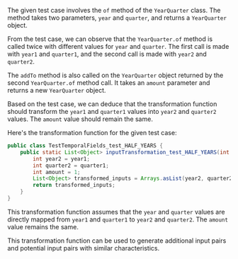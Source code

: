 The given test case involves the `of` method of the `YearQuarter` class. The method takes two parameters, `year` and `quarter`, and returns a `YearQuarter` object.

From the test case, we can observe that the `YearQuarter.of` method is called twice with different values for `year` and `quarter`. The first call is made with `year1` and `quarter1`, and the second call is made with `year2` and `quarter2`.

The `addTo` method is also called on the `YearQuarter` object returned by the second `YearQuarter.of` method call. It takes an `amount` parameter and returns a new `YearQuarter` object.

Based on the test case, we can deduce that the transformation function should transform the `year1` and `quarter1` values into `year2` and `quarter2` values. The `amount` value should remain the same.

Here's the transformation function for the given test case:

```java
public class TestTemporalFields_test_HALF_YEARS {
    public static List<Object> inputTransformation_test_HALF_YEARS(int year1, int quarter1)  {
        int year2 = year1;
        int quarter2 = quarter1;
        int amount = 1;
        List<Object> transformed_inputs = Arrays.asList(year2, quarter2, amount);
        return transformed_inputs;
    }
}
```

This transformation function assumes that the `year` and `quarter` values are directly mapped from `year1` and `quarter1` to `year2` and `quarter2`. The `amount` value remains the same.

This transformation function can be used to generate additional input pairs and potential input pairs with similar characteristics.
